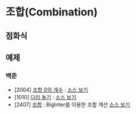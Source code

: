 # 조합(Combination)

## 점화식

## 예제
### 백준
- [2004] [조합 0의 개수](https://www.acmicpc.net/problem/2004) : [소스 보기](https://github.com/YunSuJeong/BAEKJOON/tree/main/%EB%B0%B1%EC%A4%80/Silver/2004.%E2%80%85%EC%A1%B0%ED%95%A9%E2%80%850%EC%9D%98%E2%80%85%EA%B0%9C%EC%88%98)
- [1010] [다리 놓기](https://www.acmicpc.net/problem/1010) : [소스 보기](https://github.com/YunSuJeong/BAEKJOON/tree/main/%EB%B0%B1%EC%A4%80/Silver/1010.%E2%80%85%EB%8B%A4%EB%A6%AC%E2%80%85%EB%86%93%EA%B8%B0)
- [2407] [조합](https://www.acmicpc.net/problem/2407) : BigInter를 이용한 조합 계산 [소스 보기](https://github.com/YunSuJeong/BAEKJOON/tree/main/%EB%B0%B1%EC%A4%80/Silver/2407.%E2%80%85%EC%A1%B0%ED%95%A9)
